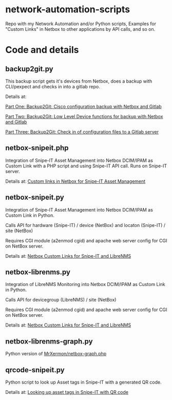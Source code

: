 # network-automation-scripts
Repo with my Network Automation and/or Python scripts, Examples for "Custom Links" in Netbox to other applications by API calls, and so on.


# Code and details

## backup2git.py
This backup script gets it's devices from Netbox, does a backup with CLI/pexpect and checks in into a gitlab repo.

Details at:

[Part One: Backup2Git: Cisco configuration backup with Netbox and Gitlab](https://www.thierolf.org/blog/2021/cisco-configuration-backup-with-netbox-and-gitlab/)

[Part Two: Backup2Git: Low Level Device functions for backup with Netbox and Gitlab](https://www.thierolf.org/blog/2021/low-level-device-functions-for-backup-with-netbox-and-gitlab/)

[Part Three: Backup2Git: Check in of configuration files to a Gitlab server](https://www.thierolf.org/blog/2021/check-in-of-configuration-files-to-a-gitlab-server/)



## netbox-snipeit.php
Integration of Snipe-IT Asset Management into Netbox DCIM/IPAM as Custom Link with a PHP script and using Snipe-IT API call.
Runs on Snipe-IT server.
  
Details at: [Custom links in Netbox for Snipe-IT Asset Management](https://www.thierolf.org/blog/2020/custom-links-in-netbox-for-snipe-it-asset-management/)

## netbox-snipeit.py
Integration of Snipe-IT Asset Management into Netbox DCIM/IPAM as Custom Link in Python. 

Calls API for hardware (Snipe-IT) / device (NetBox) and locaton (Snipe-IT) / site (NetBox)

Requires CGI module (a2enmod cgid) and apache web server config for CGI on NetBox server.

Details at: [Netbox Custom Links for Snipe-IT and LibreNMS](https://www.thierolf.org/blog/2020/netbox-custom-links-for-snipe-it-and-librenms/)


## netbox-librenms.py

Integration of LibreNMS Monitoring into Netbox DCIM/IPAM as Custom Link in Python. 

Calls API for devicegroup (LibreNMS) / site (NetBox)

Requires CGI module (a2enmod cgid) and apache web server config for CGI on NetBox server.

Details at: [Netbox Custom Links for Snipe-IT and LibreNMS](https://www.thierolf.org/blog/2020/netbox-custom-links-for-snipe-it-and-librenms/)

## netbox-librenms-graph.py

Python version of
[MrXermon/netbox-graph.php](https://gist.github.com/MrXermon/0b40d7b62bc67083529d01c8a33aa8be)

## qrcode-snipeit.py

Python script to look up Asset tags in Snipe-IT with a generated QR code.

Details at: [Looking up asset tags in Snipe-IT with QR code](https://www.thierolf.org/blog/2020/looking-up-asset-tags-in-snipe-it-with-qr-code/)



